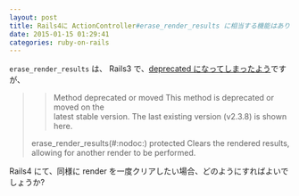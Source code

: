 ```yaml
---
layout: post
title: Rails4に ActionController#erase_render_results に相当する機能はありますか?
date: 2015-01-15 01:29:41
categories: ruby-on-rails
---
```

<p><code>erase_render_results</code> は、 Rails3 で、<a href="http://apidock.com/rails/ActionController/Base/erase_render_results" rel="nofollow">deprecated になってしまったよう</a>ですが、</p>

<blockquote>
  <blockquote>
    <p>Method deprecated or moved This method is deprecated or moved on the<br>
    latest stable version. The last existing version (v2.3.8) is shown<br>
    here.</p>
  </blockquote>
  
  <p>erase_render_results(#:nodoc:) protected Clears the rendered results,<br>
  allowing for another render to be performed.</p>
</blockquote>

<p>Rails4 にて、同様に render を一度クリアしたい場合、どのようにすればよいでしょうか?</p>
